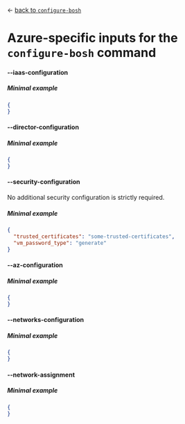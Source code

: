 &larr; [back to `configure-bosh`](README.md)

# Azure-specific inputs for the `configure-bosh` command

#### --iaas-configuration

##### Minimal example
```json
{
}
```

#### --director-configuration

##### Minimal example
```json
{
}
```

#### --security-configuration
No additional security configuration is strictly required.

##### Minimal example
```json
{
  "trusted_certificates": "some-trusted-certificates",
  "vm_password_type": "generate"
}
```

#### --az-configuration

##### Minimal example
```json
{
}
```

#### --networks-configuration

##### Minimal example
```json
{
}
```

#### --network-assignment

##### Minimal example
```json
{
}
```
